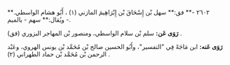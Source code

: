٢٦٠٢ -** فق:** سهل بْن إِسْحَاقَ بْن إِبْرَاهِيمَ المازني (١) ، أَبُو هشام الواسطي.** ويُقال:** سهم - بالميم -.

**رَوَى عَن:** سلم بْن سلام الواسطي، ومنصور بْن المهاجر البزوري (فق) .

**رَوَى عَنه:** ابن مَاجَهْ فِي "التفسير"، وأَبُو الحسين صالح بْن مُحَمَّد بْن يونس الهروي، وعَبْد الرحمن بْن مُحَمَّد بْن حماد الطهراني (٢) .